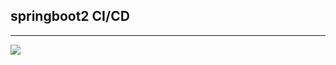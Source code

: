 ## springboot2 CI/CD

<hr>
<img src=https://cdn.pixabay.com/photo/2012/04/13/00/35/ghost-31324_640.png>
